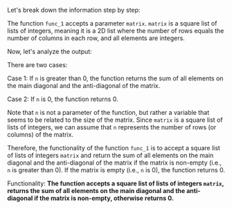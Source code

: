 Let's break down the information step by step:

The function `func_1` accepts a parameter `matrix`. `matrix` is a square list of lists of integers, meaning it is a 2D list where the number of rows equals the number of columns in each row, and all elements are integers.

Now, let's analyze the output:

There are two cases:

Case 1: If `n` is greater than 0, the function returns the sum of all elements on the main diagonal and the anti-diagonal of the matrix.

Case 2: If `n` is 0, the function returns 0.

Note that `n` is not a parameter of the function, but rather a variable that seems to be related to the size of the matrix. Since `matrix` is a square list of lists of integers, we can assume that `n` represents the number of rows (or columns) of the matrix.

Therefore, the functionality of the function `func_1` is to accept a square list of lists of integers `matrix` and return the sum of all elements on the main diagonal and the anti-diagonal of the matrix if the matrix is non-empty (i.e., `n` is greater than 0). If the matrix is empty (i.e., `n` is 0), the function returns 0.

Functionality: **The function accepts a square list of lists of integers `matrix`, returns the sum of all elements on the main diagonal and the anti-diagonal if the matrix is non-empty, otherwise returns 0.**